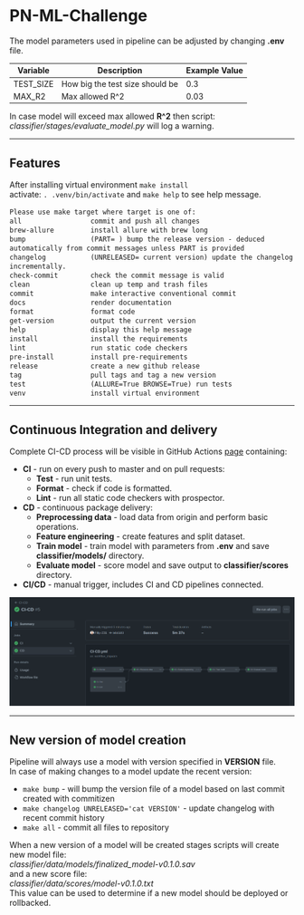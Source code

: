 # PN-ML-Challenge
The model parameters used in pipeline can be adjusted by changing **.env** file.

| **Variable** | **Description**                 | **Example Value** |
|--------------|---------------------------------|-------------------|
| TEST_SIZE    | How big the test size should be | 0.3               |
| MAX_R2       | Max allowed R^2                 | 0.03              |

In case model will exceed max allowed **R^2** then script: *classifier/stages/evaluate_model.py* will log a warning.

***
## Features
After installing virtual environment `make install`  
activate: `. .venv/bin/activate` and `make help` to see help message.
```
Please use make target where target is one of:
all                 commit and push all changes
brew-allure         install allure with brew long
bump                (PART= ) bump the release version - deduced automatically from commit messages unless PART is provided
changelog           (UNRELEASED= current version) update the changelog incrementally.
check-commit        check the commit message is valid
clean               clean up temp and trash files
commit              make interactive conventional commit
docs                render documentation
format              format code
get-version         output the current version
help                display this help message
install             install the requirements
lint                run static code checkers
pre-install         install pre-requirements
release             create a new github release
tag                 pull tags and tag a new version
test                (ALLURE=True BROWSE=True) run tests
venv                install virtual environment

```
***
## Continuous Integration and delivery
Complete CI-CD process will be visible in GitHub Actions [page](https://github.com/Filip-231/PN-ML-Challenge/actions) containing:
* **CI** - run on every push to master and on pull requests:
  * **Test**  - run unit tests.
  * **Format** - check if code is formatted.
  * **Lint** - run all static code checkers with prospector.
* **CD** - continuous package delivery:
  * **Preprocessing data** - load data from origin and perform basic operations.
  * **Feature engineering** - create features and split dataset.
  * **Train model** - train model with parameters from **.env** and save **classifier/models/** directory.
  * **Evaluate model** - score model and save output to **classifier/scores** directory.
* **CI/CD** - manual trigger, includes CI and CD pipelines connected.

<center>
<div style="width: 100%; height: 40%">

![Pipeline](.github/Pipeline.png)

</div>
</center>

***

## New version of model creation
Pipeline will always use a model with version specified in **VERSION** file.  
In case of making changes to a model update the recent version:
* `make bump` - will bump the version file of a model based on last commit created with commitizen  
* `make changelog UNRELEASED='cat VERSION'` - update changelog with recent commit history  
* `make all` - commit all files to repository

When a new version of a model will be created stages scripts will create new model file:  
*classifier/data/models/finalized_model-v0.1.0.sav*  
and a new score file:    
*classifier/data/scores/model-v0.1.0.txt*  
This value can be used to determine if a new model should be deployed or rollbacked.
